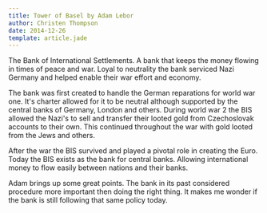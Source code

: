 ```yaml
---
title: Tower of Basel by Adam Lebor
author: Christen Thompson
date: 2014-12-26
template: article.jade 
---
```


The Bank of International Settlements. A bank that keeps the money flowing in times of peace and war. Loyal to neutrality the bank serviced Nazi Germany and helped enable their war effort and economy.

<span class="more"></span>

The bank was first created to handle the German reparations for world war one. It's charter allowed for it to be neutral although supported by the central banks of Germany, London and others.  During world war 2 the BIS allowed the Nazi's to sell and transfer their looted gold from Czechoslovak accounts to their own.  This continued throughout the war with gold looted from the Jews and others.

After the war the BIS survived and played a pivotal role in creating the Euro.  Today the BIS exists as the bank for central banks. Allowing international money to flow easily between nations and their banks.

Adam brings up some great points.  The bank in its past considered procedure more important then doing the right thing. It makes me wonder if the bank is still following that same policy today.
